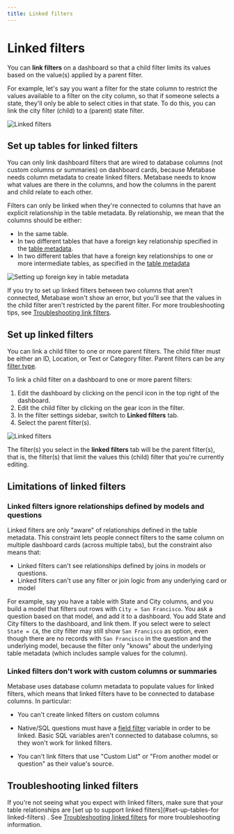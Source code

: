 ```yaml
---
title: Linked filters
---
```


# Linked filters

You can **link filters** on a dashboard so that a child filter limits its values based on the value(s) applied by a parent filter.

For example, let's say you want a filter for the state column to restrict the values available to a filter on the city column, so that if someone selects a state, they'll only be able to select cities in that state. To do this, you can link the city filter (child) to a (parent) state filter.

![Linked filters](../images/field-values-linked-filters.png)

## Set up tables for linked filters

You can only link dashboard filters that are wired to database columns (not custom columns or summaries) on dashboard cards, because Metabase needs column metadata to create linked filters. Metabase needs to know what values are there in the columns, and how the columns in the parent and child relate to each other.

Filters can only be linked when they're connected to columns that have an explicit relationship in the table metadata. By relationship, we mean that the columns should be either:

- In the same table.
- In two different tables that have a foreign key relationship specified in the [table metadata](../../data-modeling/metadata-editing.md).
- In two different tables that have a foreign key relationships to one or more intermediate tables, as specified in the [table metadata](../../data-modeling/metadata-editing.md)

![Setting up foreign key in table metadata](../images/foreign-key-linked-filters.png)

If you try to set up linked filters between two columns that aren't connected, Metabase won't show an error, but you'll see that the values in the child filter aren't restricted by the parent filter. For more troubleshooting tips, see [Troubleshooting link filters](../../troubleshooting-guide/linked-filters.md).

## Set up linked filters

You can link a child filter to one or more parent filters. The child filter must be either an ID, Location, or Text or Category filter. Parent filters can be any [filter type](./filters.md).

To link a child filter on a dashboard to one or more parent filters:

1. Edit the dashboard by clicking on the pencil icon in the top right of the dashboard.
2. Edit the child filter by clicking on the gear icon in the filter.
3. In the filter settings sidebar, switch to **Linked filters** tab.
4. Select the parent filter(s).

![Linked filters](../images/linked-filter.png)

The filter(s) you select in the **linked filters** tab will be the parent filter(s), that is, the filter(s) that limit the values this (child) filter that you're currently editing.

## Limitations of linked filters

### Linked filters ignore relationships defined by models and questions

Linked filters are only "aware" of relationships defined in the table metadata. This constraint lets people connect filters to the same column on multiple dashboard cards (across multiple tabs), but the constraint also means that:

- Linked filters can't see relationships defined by joins in models or questions.
- Linked filters can't use any filter or join logic from any underlying card or model

For example, say you have a table with State and City columns, and you build a model that filters out rows with `City = San Francisco`. You ask a question based on that model, and add it to a dashboard. You add State and City filters to the dashboard, and link them. If you select were to select `State = CA`, the city filter may still show `San Francisco` as option, even though there are no records with `San Francisco` in the question and the underlying model, because the filter only "knows" about the underlying table metadata (which includes sample values for the column).

### Linked filters don't work with custom columns or summaries

Metabase uses database column metadata to populate values for linked filters, which means that linked filters have to be connected to database columns. In particular:

- You can't create linked filters on custom columns

- Native/SQL questions must have a [field filter](../../questions/native-editor/sql-parameters.md#the-field-filter-variable-type) variable in order to be linked. Basic SQL variables aren't connected to database columns, so they won't work for linked filters.

- You can't link filters that use "Custom List" or "From another model or question" as their value's source.

## Troubleshooting linked filters

If you're not seeing what you expect with linked filters, make sure that your table relationships are [set up to support linked filters](#set-up-tables-for linked-filters) . See [Troubleshooting linked filters](../../troubleshooting-guide/linked-filters.md) for more troubleshooting information.
